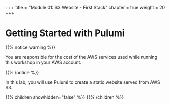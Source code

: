 +++
title = "Module 01: S3 Website - First Stack"
chapter = true
weight = 20
+++

# Getting Started with Pulumi

{{% notice warning %}}<p> You are responsible for the cost of the AWS services used while running this workshop in your AWS account.</p> {{% /notice %}}

In this lab, you will use Pulumi to create a static website served from AWS S3.

{{% children showhidden="false" %}} {{% /children %}}
